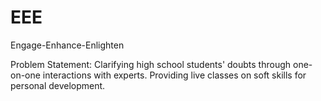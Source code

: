 # EEE
Engage-Enhance-Enlighten 


Problem Statement: Clarifying high school students' doubts through one-on-one interactions with experts. Providing live classes on soft skills for personal development.
